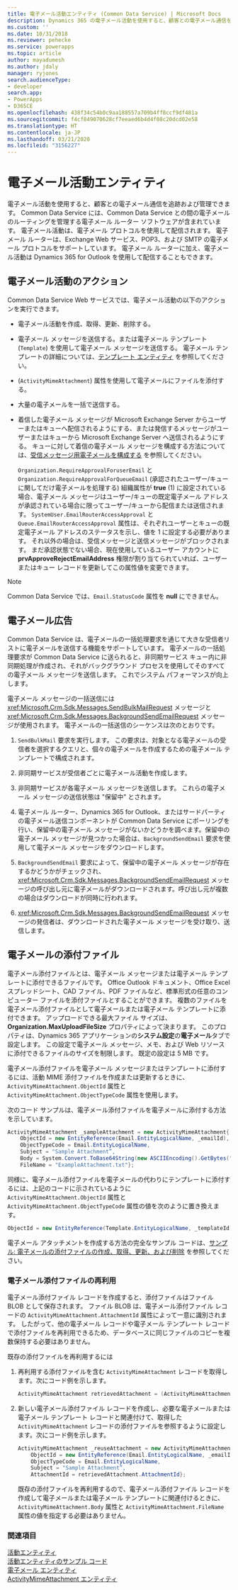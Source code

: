 ```yaml
---
title: 電子メール活動エンティティ (Common Data Service) | Microsoft Docs
description: Dynamics 365 の電子メール活動を使用すると、顧客との電子メール通信を追跡および管理することができます。
ms.custom: ''
ms.date: 10/31/2018
ms.reviewer: pehecke
ms.service: powerapps
ms.topic: article
author: mayadumesh
ms.author: jdaly
manager: ryjones
search.audienceType:
- developer
search.app:
- PowerApps
- D365CE
ms.openlocfilehash: 438f34c54b0c9aa188557a709b4ff8ccf9df481a
ms.sourcegitcommit: f4cf849070628cf7eeaed6b4d4f08c20dcd02e58
ms.translationtype: HT
ms.contentlocale: ja-JP
ms.lasthandoff: 03/21/2020
ms.locfileid: "3156227"
---
```

# <a name="email-activity-entities"></a>電子メール活動エンティティ

電子メール活動を使用すると、顧客との電子メール通信を追跡および管理できます。 Common Data Service には、Common Data Service との間の電子メールのルーティングを管理する電子メール ルーター ソフトウェアが含まれています。 電子メール活動は、電子メール プロトコルを使用して配信されます。 電子メール ルーターは、Exchange Web サービス、POP3、および SMTP の電子メール プロトコルをサポートしています。 電子メール ルーターに加え、電子メール活動は Dynamics 365 for Outlook を使用して配信することもできます。  
  
<a name="Actions"></a>   

## <a name="actions-on-an-email-activity"></a>電子メール活動のアクション  
 Common Data Service Web サービスでは、電子メール活動の以下のアクションを実行できます。  
  
- 電子メール活動を作成、取得、更新、削除する。  
  
- 電子メール メッセージを送信する。または電子メール テンプレート (`Template`) を使用して電子メール メッセージを送信する。 電子メール テンプレートの詳細については、[テンプレート エンティティ](/reference/entities/template.md) を参照してください。  
  
- (`ActivityMimeAttachment`) 属性を使用して電子メールにファイルを添付する。  
  
- 大量の電子メールを一括で送信する。  
  
- 着信した電子メール メッセージが Microsoft Exchange Server からユーザーまたはキューへ配信されるようにする、または発信するメッセージがユーザーまたはキューから Microsoft Exchange Server へ送信されるようにする。 キューに対して着信の電子メール メッセージを構成する方法については、[受信メッセージ用電子メールを構成する](/dynamics365/customer-engagement/developer/configure-email-incoming-messages) を参照してください。  
  
   `Organization.RequireApprovalForuserEmail` と `Organization.RequireApprovalForQueueEmail` (承認されたユーザー/キューに関してだけ電子メールを処理する) 組織属性が **true** (1) に設定されている場合、電子メール メッセージはユーザー/キューの既定電子メール アドレスが承認されている場合に限ってユーザー/キューから配信または送信されます。 `SystemUser.EmailRouterAccessApproval` と `Queue.EmailRouterAccessApproval` 属性は、それぞれユーザーとキューの既定電子メール アドレスのステータスを示し、値を 1 に設定する必要があります。 それ以外の場合は、受信メッセージと送信メッセージがブロックされます。 まだ承認状態でない場合、現在使用しているユーザー アカウントに **prvApproveRejectEmailAddress** 権限が割り当てられていれば、ユーザーまたはキュー レコードを更新してこの属性値を変更できます。
  
> [!NOTE]
>  Common Data Service では、`Email.StatusCode` 属性を **null** にできません。  
  
<a name="BulkE-Mail"></a>   

## <a name="bulk-email"></a>電子メール広告  
 Common Data Service は、電子メールの一括処理要求を通じて大きな受信者リストに電子メールを送信する機能をサポートしています。 電子メールの一括処理要求が Common Data Service に送られると、非同期サービス キュー内に非同期処理が作成され、それがバックグラウンド プロセスを使用してそのすべての電子メール メッセージを送信します。 これでシステム パフォーマンスが向上します。  
  
 電子メール メッセージの一括送信には <xref:Microsoft.Crm.Sdk.Messages.SendBulkMailRequest> メッセージと <xref:Microsoft.Crm.Sdk.Messages.BackgroundSendEmailRequest> メッセージが使用されます。 電子メールの一括送信のシーケンスは次のとおりです。  
  
1. `SendBulkMail` 要求を実行します。 この要求は、対象となる電子メールの受信者を選択するクエリと、個々の電子メールを作成するための電子メール テンプレートで構成されます。  
  
2. 非同期サービスが受信者ごとに電子メール活動を作成します。  
  
3. 非同期サービスが各電子メール メッセージを送信します。 これらの電子メール メッセージの送信状態は "保留中" とされます。  
  
4. 電子メール ルーター、Dynamics 365 for Outlook、またはサードパーティの電子メール送信コンポーネントが Common Data Service にポーリングを行い、保留中の電子メール メッセージがないかどうかを調べます。保留中の電子メール メッセージが見つかった場合は、`BackgroundSendEmail` 要求を使用して電子メール メッセージをダウンロードします。  
  
5. `BackgroundSendEmail` 要求によって、保留中の電子メール メッセージが存在するかどうかがチェックされ、<xref:Microsoft.Crm.Sdk.Messages.BackgroundSendEmailRequest> メッセージの呼び出し元に電子メールがダウンロードされます。呼び出し元が複数の場合はダウンロードが同時に行われます。  
  
6. <xref:Microsoft.Crm.Sdk.Messages.BackgroundSendEmailRequest> メッセージの発信者は、ダウンロードされた電子メール メッセージを受け取り、送信します。  
  
<a name="E-MailAttachments"></a>   
## <a name="email-attachments"></a>電子メールの添付ファイル  
 電子メール添付ファイルとは、電子メール メッセージまたは電子メール テンプレートに添付できるファイルです。 Office Outlook ドキュメント、Office Excel スプレッドシート、CAD ファイル、PDF ファイルなど、標準形式の任意のコンピューター ファイルを添付ファイルとすることができます。 複数のファイルを電子メール添付ファイルとして電子メールまたは電子メール テンプレートに添付できます。 アップロードできる最大ファイル サイズは、**Organization.MaxUploadFileSize** プロパティによって決まります。 このプロパティは、Dynamics 365 アプリケーションの**システム設定**の**電子メール**タブで設定します。 この設定で電子メール メッセージ、メモ、および Web リソースに添付できるファイルのサイズを制限します。 既定の設定は 5 MB です。 
  
 電子メール添付ファイルを電子メール メッセージまたはテンプレートに添付するには、活動 MIME 添付ファイルを作成または更新するときに、`ActivityMimeAttachment.ObjectId` 属性と `ActivityMimeAttachment.ObjectTypeCode` 属性を使用します。  
  
 次のコード サンプルは、電子メール添付ファイルを電子メールに添付する方法を示しています。  
  
```csharp  
ActivityMimeAttachment _sampleAttachment = new ActivityMimeAttachment{  
    ObjectId = new EntityReference(Email.EntityLogicalName, _emailId),  
    ObjectTypeCode = Email.EntityLogicalName,  
    Subject = "Sample Attachment”,  
    Body = System.Convert.ToBase64String(new ASCIIEncoding().GetBytes("Example Attachment")),  
    FileName = "ExampleAttachment.txt"};  
```  
  
 同様に、電子メール添付ファイルを電子メールの代わりにテンプレートに添付するには、上記のコードに示されているように `ActivityMimeAttachment.ObjectId` 属性と `ActivityMimeAttachment.ObjectTypeCode` 属性の値を次のように置き換えます。  
  
```csharp  
ObjectId = new EntityReference(Template.EntityLogicalName, _templateId), ObjectTypeCode = Template.EntityLogicalName,  
```  
  
 電子メール アタッチメントを作成する方法の完全なサンプル コードは、[サンプル: 電子メールの添付ファイルの作成、取得、更新、および削除](/dynamics365/customer-engagement/developer/sample-create-retrieve-update-delete-email-attachment) を参照してください。  
  
### <a name="reusing-email-attachments"></a>電子メール添付ファイルの再利用  
 電子メール添付ファイル レコードを作成すると、添付ファイルはファイル BLOB として保存されます。 ファイル BLOB は、電子メール添付ファイル レコードの `ActivityMimeAttachment.AttachmentId` 属性によって一意に識別されます。 したがって、他の電子メール レコードや電子メール テンプレート レコードで添付ファイルを再利用できるため、データベースに同じファイルのコピーを複数保持する必要はありません。  
  
 既存の添付ファイルを再利用するには  
  
1.  再利用する添付ファイルを含む `ActivityMimeAttachment` レコードを取得します。次にコード例を示します。  
  
    ```csharp  
    ActivityMimeAttachment retrievedAttachment = (ActivityMimeAttachment)_serviceProxy.Retrieve(ActivityMimeAttachment.EntityLogicalName, _emailAttachmentId, new ColumnSet(true));  
    ```  
  
2.  新しい電子メール添付ファイル レコードを作成し、必要な電子メールまたは電子メール テンプレート レコードと関連付けて、取得した `ActivityMimeAttachment` レコードの添付ファイルを参照するように設定します。次にコード例を示します。  
  
    ```csharp  
    ActivityMimeAttachment _reuseAttachment = new ActivityMimeAttachment{  
        ObjectId = new EntityReference(Email.EntityLogicalName, _emailId),  
        ObjectTypeCode = Email.EntityLogicalName,  
        Subject = "Sample Attachment”,  
        AttachmentId = retrievedAttachment.AttachmentId};  
    ```  
  
     既存の添付ファイルを再利用するので、電子メール添付ファイル レコードを作成して電子メールまたは電子メール テンプレートに関連付けるときに、`ActivityMimeAttachment.Body` 属性と `ActivityMimeAttachment.FileName` 属性の値を指定する必要はありません。  
  
### <a name="see-also"></a>関連項目  
 [活動エンティティ](activity-entities.md)   
 [活動エンティティのサンプル コード](/dynamics365/customer-engagement/developer/sample-code-activity-entities)   
 [電子メール エンティティ](/reference/entities/email.md)   
 [ActivityMimeAttachment エンティティ](/reference/entities/activitymimeattachment.md)
